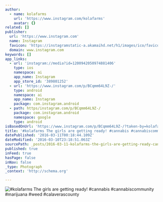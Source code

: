 ```yaml
---
author:
  - name: kolafarms
    url: 'https://www.instagram.com/kolafarms'
    avatar: {}
related: []
publisher:
  url: 'https://www.instagram.com'
  name: Instagram
  favicon: 'https://instagramstatic-a.akamaihd.net/h1/images/ico/favicon.ico/7cdab0872b15.ico'
  domain: www.instagram.com
keywords: []
app_links:
  - url: 'instagram://media?id=1200942050974881406'
    type: ios
    namespace: ai
    app_name: Instagram
    app_store_id: '389801252'
  - url: 'https://www.instagram.com/p/BCqmm64L9Z-/'
    type: android
    namespace: ai
    app_name: Instagram
    package: com.instagram.android
  - path: https/instagram.com/p/BCqmm64L9Z-/
    package: com.instagram.android
    namespace: google
    type: android
isBasedOnUrl: 'https://www.instagram.com/p/BCqmm64L9Z-/?taken-by=kolafarms'
title: '#kolafarms The girls are getting ready! #cannabis #cannabiscommunity #marijuana #weed #calaverascounty'
datePublished: '2016-03-11T00:18:44.109Z'
dateModified: '2016-03-10T23:18:51.063Z'
sourcePath: _posts/2016-03-11-kolafarms-the-girls-are-getting-ready-cannabis-cannabisc.md
published: true
inFeed: true
hasPage: false
inNav: false
_type: Photograph
_context: 'http://schema.org'

---
```

![&num;kolafarms The girls are getting ready&excl; &num;cannabis &num;cannabiscommunity &num;marijuana &num;weed &num;calaverascounty](https://scontent.cdninstagram.com/t51.2885-15/s640x640/sh0.08/e35/12328462_456936981178953_966976268_n.jpg?ig_cache_key=MTIwMDk0MjA1MDk3NDg4MTQwNg%3D%3D.2)